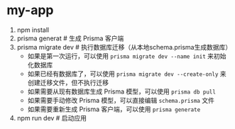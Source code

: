 # my-app
1. npm install
2. prisma generat # 生成 Prisma 客户端
3. prisma migrate dev # 执行数据库迁移（从本地schema.prisma生成数据库） 
   - 如果是第一次运行，可以使用 `prisma migrate dev --name init` 来初始化数据库
   - 如果已经有数据库了，可以使用 `prisma migrate dev --create-only` 来创建迁移文件，但不执行迁移
   - 如果需要从现有数据库生成 Prisma 模型，可以使用 `prisma db pull`
   - 如果需要手动修改 Prisma 模型，可以直接编辑 `schema.prisma` 文件
   - 如果需要重新生成 Prisma 客户端，可以使用 `prisma generate`
5. npm run dev # 启动应用